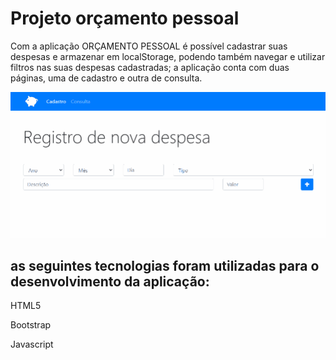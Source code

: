 <h1>Projeto orçamento pessoal</h1>
<p>Com a aplicação ORÇAMENTO PESSOAL é possível cadastrar suas despesas e armazenar em localStorage, podendo também navegar e utilizar filtros nas suas despesas cadastradas; a aplicação conta com duas páginas, uma de cadastro e outra de consulta.</p>

<img src="assets/web/apporcamentopessoal.gif" width='700px'>

<h2>as seguintes tecnologias foram utilizadas para o desenvolvimento da aplicação:</h2>
<p>HTML5</p>
<p>Bootstrap</p>
<p>Javascript</p>